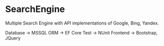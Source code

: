 # SearchEngine
 
Multiple Search Engine with API implementations of Google, Bing, Yandex.

Database -> MSSQL
ORM -> EF Core
Test -> NUnit
Frontend -> Bootstrap, JQuery
